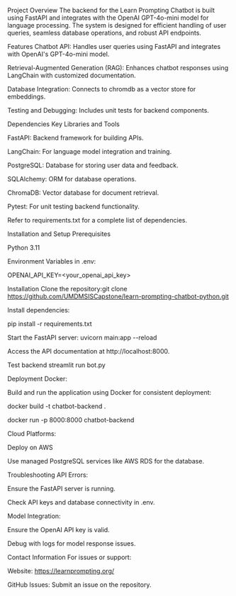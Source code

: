 Project Overview
The backend for the Learn Prompting Chatbot is built using FastAPI and integrates with the OpenAI GPT-4o-mini model for language processing. The system is designed for efficient handling of user queries, seamless database operations, and robust API endpoints.

Features
Chatbot API: Handles user queries using FastAPI and integrates with OpenAI's GPT-4o-mini model.

Retrieval-Augmented Generation (RAG): Enhances chatbot responses using LangChain with customized documentation.

Database Integration: Connects to chromdb as a vector store for embeddings.

Testing and Debugging: Includes unit tests for backend components.

Dependencies
Key Libraries and Tools

FastAPI: Backend framework for building APIs.

LangChain: For language model integration and training.

PostgreSQL: Database for storing user data and feedback.

SQLAlchemy: ORM for database operations.

ChromaDB: Vector database for document retrieval.

Pytest: For unit testing backend functionality.

Refer to requirements.txt for a complete list of dependencies.

Installation and Setup
Prerequisites

Python 3.11

Environment Variables in .env:

OPENAI_API_KEY=<your_openai_api_key>

Installation
Clone the repository:git clone https://github.com/UMDMSISCapstone/learn-prompting-chatbot-python.git

Install dependencies:

pip install -r requirements.txt

Start the FastAPI server:
uvicorn main:app --reload

Access the API documentation at http://localhost:8000.

Test backend
streamlit run bot.py

Deployment
Docker:

Build and run the application using Docker for consistent deployment:

docker build -t chatbot-backend .

docker run -p 8000:8000 chatbot-backend

Cloud Platforms:

Deploy on AWS

Use managed PostgreSQL services like AWS RDS for the database.

Troubleshooting
API Errors:

Ensure the FastAPI server is running.

Check API keys and database connectivity in .env.

Model Integration:

Ensure the OpenAI API key is valid.

Debug with logs for model response issues.

Contact Information
For issues or support:

Website: https://learnprompting.org/

GitHub Issues: Submit an issue on the repository.
